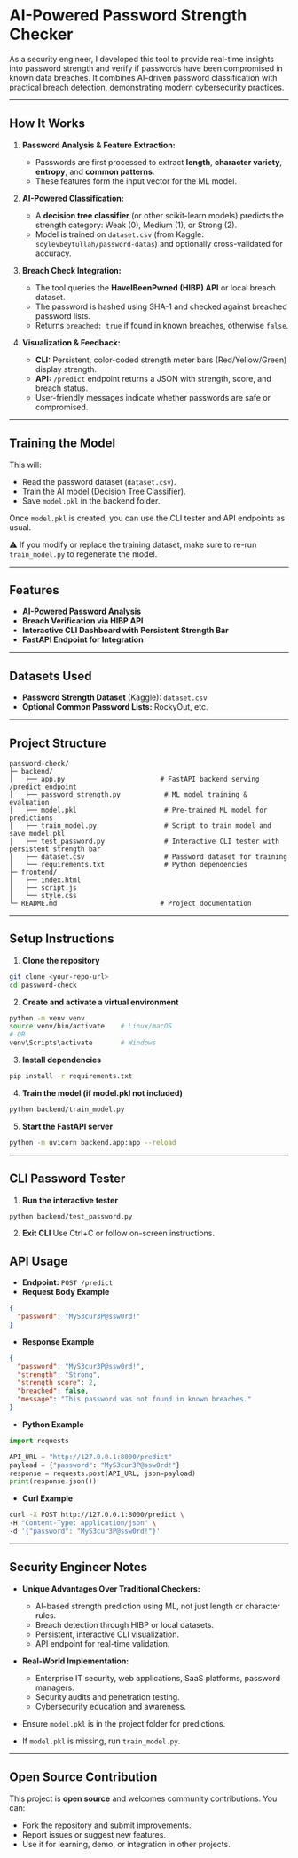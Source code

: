 # AI-Powered Password Strength Checker 
As a security engineer, I developed this tool to provide real-time insights into password strength and verify if passwords have been compromised in known data breaches. It combines AI-driven password classification with practical breach detection, demonstrating modern cybersecurity practices.

---

## How It Works

1. **Password Analysis & Feature Extraction:**
   - Passwords are first processed to extract **length**, **character variety**, **entropy**, and **common patterns**.
   - These features form the input vector for the ML model.

2. **AI-Powered Classification:**
   - A **decision tree classifier** (or other scikit-learn models) predicts the strength category: Weak (0), Medium (1), or Strong (2).
   - Model is trained on `dataset.csv` (from Kaggle: `soylevbeytullah/password-datas`) and optionally cross-validated for accuracy.

3. **Breach Check Integration:**
   - The tool queries the **HaveIBeenPwned (HIBP) API** or local breach dataset.
   - The password is hashed using SHA-1 and checked against breached password lists.
   - Returns `breached: true` if found in known breaches, otherwise `false`.

4. **Visualization & Feedback:**
   - **CLI:** Persistent, color-coded strength meter bars (Red/Yellow/Green) display strength.
   - **API:** `/predict` endpoint returns a JSON with strength, score, and breach status.
   - User-friendly messages indicate whether passwords are safe or compromised.

---

## Training the Model

This will:

- Read the password dataset (`dataset.csv`).
- Train the AI model (Decision Tree Classifier).
- Save `model.pkl` in the backend folder.

Once `model.pkl` is created, you can use the CLI tester and API endpoints as usual.

⚠️ If you modify or replace the training dataset, make sure to re-run `train_model.py` to regenerate the model.

---

## Features

- **AI-Powered Password Analysis**
- **Breach Verification via HIBP API**
- **Interactive CLI Dashboard with Persistent Strength Bar**
- **FastAPI Endpoint for Integration**

---

## Datasets Used

- **Password Strength Dataset** (Kaggle): `dataset.csv`
- **Optional Common Password Lists:** RockyOut, etc.

---

## Project Structure

```
password-check/
├─ backend/
│   ├── app.py                        # FastAPI backend serving /predict endpoint
│   ├── password_strength.py           # ML model training & evaluation
│   ├── model.pkl                      # Pre-trained ML model for predictions
│   ├── train_model.py                 # Script to train model and save model.pkl
│   ├── test_password.py               # Interactive CLI tester with persistent strength bar
│   ├── dataset.csv                    # Password dataset for training
│   └── requirements.txt               # Python dependencies
├─ frontend/
│   ├── index.html
│   ├── script.js
│   └── style.css
└─ README.md                          # Project documentation
```

---

## Setup Instructions

1. **Clone the repository**
```bash
git clone <your-repo-url>
cd password-check
```

2. **Create and activate a virtual environment**
```bash
python -m venv venv
source venv/bin/activate    # Linux/macOS
# OR
venv\Scripts\activate       # Windows
```

3. **Install dependencies**
```bash
pip install -r requirements.txt
```

4. **Train the model (if model.pkl not included)**
```bash
python backend/train_model.py
```

5. **Start the FastAPI server**
```bash
python -m uvicorn backend.app:app --reload
```

---

## CLI Password Tester

1. **Run the interactive tester**
```bash
python backend/test_password.py
```

2. **Exit CLI**
Use Ctrl+C or follow on-screen instructions.

## API Usage

- **Endpoint:** `POST /predict`
- **Request Body Example**
```json
{
  "password": "MyS3cur3P@ssw0rd!"
}
```

- **Response Example**
```json
{
  "password": "MyS3cur3P@ssw0rd!",
  "strength": "Strong",
  "strength_score": 2,
  "breached": false,
  "message": "This password was not found in known breaches."
}
```

- **Python Example**
```python
import requests

API_URL = "http://127.0.0.1:8000/predict"
payload = {"password": "MyS3cur3P@ssw0rd!"}
response = requests.post(API_URL, json=payload)
print(response.json())
```

- **Curl Example**
```bash
curl -X POST http://127.0.0.1:8000/predict \
-H "Content-Type: application/json" \
-d '{"password": "MyS3cur3P@ssw0rd!"}'
```

---

## Security Engineer Notes

- **Unique Advantages Over Traditional Checkers:**
  - AI-based strength prediction using ML, not just length or character rules.
  - Breach detection through HIBP or local datasets.
  - Persistent, interactive CLI visualization.
  - API endpoint for real-time validation.

- **Real-World Implementation:**
  - Enterprise IT security, web applications, SaaS platforms, password managers.
  - Security audits and penetration testing.
  - Cybersecurity education and awareness.

- Ensure `model.pkl` is in the project folder for predictions.
- If `model.pkl` is missing, run `train_model.py`.



---

## Open Source Contribution

This project is **open source** and welcomes community contributions. You can:

- Fork the repository and submit improvements.
- Report issues or suggest new features.
- Use it for learning, demo, or integration in other projects.


